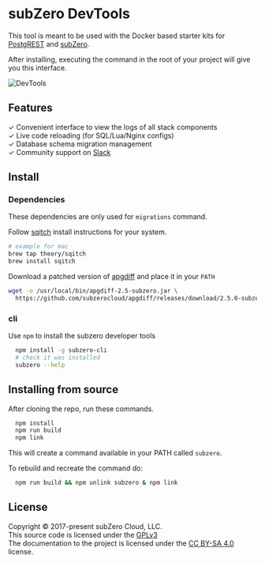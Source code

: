 
# subZero DevTools

This tool is meant to be used with the Docker based starter kits for [PostgREST](https://github.com/subzerocloud/postgrest-starter-kit/) and [subZero](https://github.com/subzerocloud/subzero-starter-kit/).

After installing, executing the command in the root of your project will give you this interface.


![DevTools](/screenshot.png?raw=true "DevTools")


## Features

✓ Convenient interface to view the logs of all stack components<br>
✓ Live code reloading (for SQL/Lua/Nginx configs)<br>
✓ Database schema migration management<br>
✓ Community support on [Slack](https://slack.subzero.cloud/)<br>



## Install

### Dependencies
These dependencies are only used for `migrations` command.

Follow [sqitch](http://sqitch.org/) install instructions for your system.

```bash
# example for mac
brew tap theory/sqitch
brew install sqitch
```

Download a patched version of [apgdiff](https://github.com/subzerocloud/apgdiff) and place it in your `PATH`

```bash
wget -o /usr/local/bin/apgdiff-2.5-subzero.jar \
  https://github.com/subzerocloud/apgdiff/releases/download/2.5.0-subzero/apgdiff-2.5-subzero.jar
```


### cli
Use `npm` to install the subzero developer tools
```bash
  npm install -g subzero-cli
  # check it was installed
  subzero --help
```

## Installing from source

After cloning the repo, run these commands.

```bash
  npm install
  npm run build
  npm link
```

This will create a command available in your PATH called ```subzero```.

To rebuild and recreate the command do:

```bash
  npm run build && npm unlink subzero & npm link
```


## License

Copyright © 2017-present subZero Cloud, LLC.<br />
This source code is licensed under the [GPLv3](https://github.com/subzerocloud/devtools/blob/master/LICENSE.txt)<br />
The documentation to the project is licensed under the [CC BY-SA 4.0](http://creativecommons.org/licenses/by-sa/4.0/) license.
